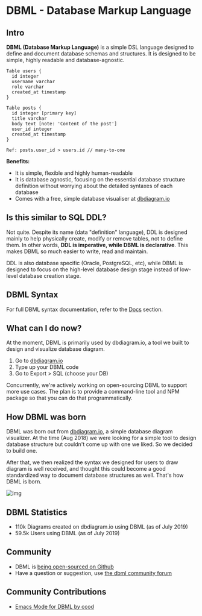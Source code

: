 # DBML - Database Markup Language

## Intro

**DBML (Database Markup Language)** is a simple DSL language designed to define and document database schemas and structures.
It is designed to be simple, highly readable and database-agnostic.


    Table users {
      id integer
      username varchar
      role varchar
      created_at timestamp
    }

    Table posts {
      id integer [primary key]
      title varchar
      body text [note: 'Content of the post']
      user_id integer
      created_at timestamp
    }

    Ref: posts.user_id > users.id // many-to-one


**Benefits:**

* It is simple, flexible and highly human-readable
* It is database agnostic, focusing on the essential database structure definition without worrying about the detailed syntaxes of each database
* Comes with a free, simple database visualiser at [dbdiagram.io](https://dbdiagram.io)

## Is this similar to SQL DDL?

Not quite. Despite its name (data "definition" language), DDL is designed mainly to help physically create, modify or
remove tables, not to define them. In other words, **DDL is imperative, while DBML is declarative**. This makes DBML
 so much easier to write, read and maintain.

DDL is also database specific (Oracle, PostgreSQL, etc), while DBML is designed to focus on the high-level database
 design stage instead of low-level database creation stage.

## DBML Syntax

For full DBML syntax documentation, refer to the [Docs](https://dbml-lang.org/docs/) section.


## What can I do now?

At the moment, DBML is primarily used by dbdiagram.io, a tool we built to design and visualize
 database diagram.

1. Go to [dbdiagram.io](https://dbdiagram.io)
2. Type up your DBML code
3. Go to Export > SQL (choose your DB)

Concurrently, we're actively working on open-sourcing DBML to support more use cases. The plan is to provide a command-line tool and NPM
package so that you can do that programmatically.


## How DBML was born

DBML was born out from [dbdiagram.io](https://dbdiagram.io), a simple database diagram visualizer. At the time (Aug 2018) we were looking for
 a simple tool to design database structure but couldn't come up with one we liked. So we decided to build one.

After that, we then realized the syntax we designed for users to draw diagram is well received, and thought this could
 become a good standardized way to document database structures as well. That's how DBML is born.

![img](https://i.imgur.com/8T1tIZp.gif)

## DBML Statistics

* 110k Diagrams created on dbdiagram.io using DBML (as of July 2019)
* 59.5k Users using DBML (as of July 2019)

## Community

* DBML is [being open-sourced on Github](https://github.com/holistics/dbml/)
* Have a question or suggestion, use [the dbml community forum](https://community.dbdiagram.io/)

## Community Contributions

* [Emacs Mode for DBML by ccod](https://github.com/ccod/dbd-mode)
